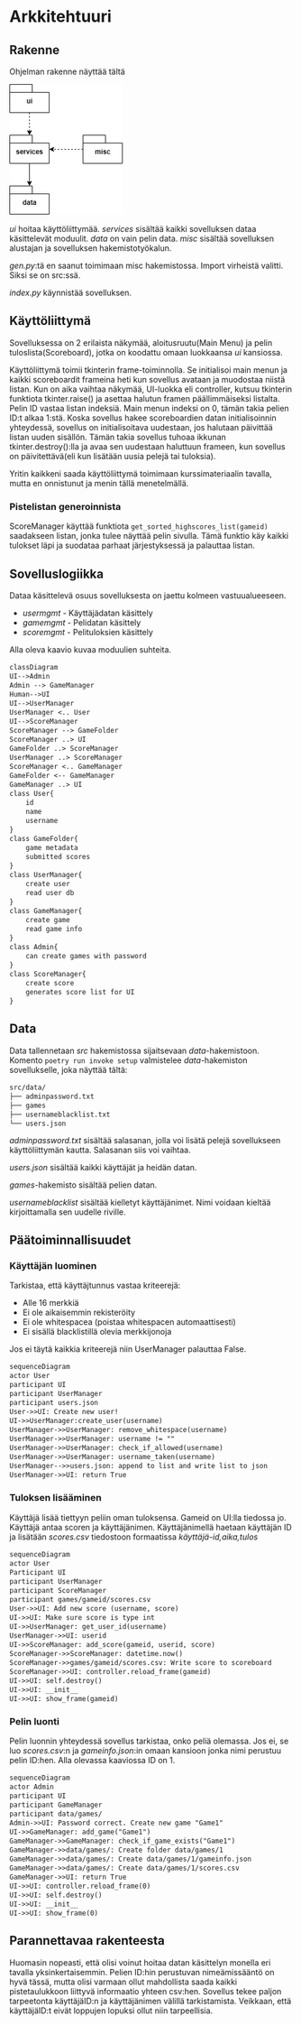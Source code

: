 # Arkkitehtuuri

## Rakenne
Ohjelman rakenne näyttää tältä

![](pics/kaavio.png)

_ui_ hoitaa käyttöliittymää. _services_ sisältää kaikki sovelluksen dataa käsittelevät moduulit. _data_ on vain pelin data. _misc_ sisältää sovelluksen alustajan ja sovelluksen hakemistotyökalun.

_gen.py_:tä en saanut toimimaan misc hakemistossa. Import virheistä valitti. Siksi se on src:ssä. 

_index.py_ käynnistää sovelluksen.

## Käyttöliittymä

Sovelluksessa on 2 erilaista näkymää, aloitusruutu(Main Menu) ja pelin tuloslista(Scoreboard), jotka on koodattu omaan luokkaansa _ui_ kansiossa.

Käyttöliittymä toimii tkinterin frame-toiminnolla. Se initialisoi main menun ja kaikki scoreboardit frameina heti kun sovellus avataan ja muodostaa niistä listan. Kun on aika vaihtaa näkymää, UI-luokka eli controller, kutsuu tkinterin funktiota tkinter.raise() ja asettaa halutun framen päällimmäiseksi listalta. Pelin ID vastaa listan indeksiä. Main menun indeksi on 0, tämän takia pelien ID:t alkaa 1:stä. Koska sovellus hakee scoreboardien datan initialisoinnin yhteydessä, sovellus on initialisoitava uudestaan, jos halutaan päivittää listan uuden sisällön. Tämän takia sovellus tuhoaa ikkunan tkinter.destroy():lla ja avaa sen uudestaan haluttuun frameen, kun sovellus on päivitettävä(eli kun lisätään uusia pelejä tai tuloksia).

Yritin kaikkeni saada käyttöliittymä toimimaan kurssimateriaalin tavalla, mutta en onnistunut ja menin tällä menetelmällä.

### Pistelistan generoinnista

ScoreManager käyttää funktiota `get_sorted_highscores_list(gameid)` saadakseen listan, jonka tulee näyttää pelin sivulla. Tämä funktio käy kaikki tulokset läpi ja suodataa parhaat järjestyksessä ja palauttaa listan.

## Sovelluslogiikka

Dataa käsittelevä osuus sovelluksesta on jaettu kolmeen vastuualueeseen.
-   _usermgmt_ - Käyttäjädatan käsittely
-   _gamemgmt_ - Pelidatan käsittely
-   _scoremgmt_ - Pelituloksien käsittely

Alla oleva kaavio kuvaa moduulien suhteita.

```mermaid
classDiagram
UI-->Admin
Admin --> GameManager
Human-->UI
UI-->UserManager
UserManager <.. User
UI-->ScoreManager
ScoreManager --> GameFolder
ScoreManager ..> UI
GameFolder ..> ScoreManager
UserManager ..> ScoreManager
ScoreManager <.. GameManager
GameFolder <-- GameManager
GameManager ..> UI
class User{
    id
    name
    username
}
class GameFolder{
    game metadata
    submitted scores
}
class UserManager{
    create user
    read user db
}
class GameManager{
    create game
    read game info
}
class Admin{
    can create games with password
}
class ScoreManager{
    create score
    generates score list for UI
}
```

## Data
Data tallennetaan _src_ hakemistossa sijaitsevaan _data_-hakemistoon. Komento `poetry run invoke setup` valmistelee _data_-hakemiston sovellukselle, joka näyttää tältä:
```
src/data/
├── adminpassword.txt
├── games
├── usernameblacklist.txt
└── users.json
```

_adminpassword.txt_ sisältää salasanan, jolla voi lisätä pelejä sovellukseen käyttöliittymän kautta. Salasanan siis voi vaihtaa.

_users.json_ sisältää kaikki käyttäjät ja heidän datan.

_games_-hakemisto sisältää pelien datan.

_usernameblacklist_ sisältää kielletyt käyttäjänimet. Nimi voidaan kieltää kirjoittamalla sen uudelle riville.


## Päätoiminnallisuudet

### Käyttäjän luominen
Tarkistaa, että käyttäjtunnus vastaa kriteerejä:
-   Alle 16 merkkiä
-   Ei ole aikaisemmin rekisteröity
-   Ei ole whitespacea (poistaa whitespacen automaattisesti)
-   Ei sisällä blacklistillä olevia merkkijonoja

Jos ei täytä kaikkia kriteerejä niin UserManager palauttaa False.

```mermaid
sequenceDiagram
actor User
participant UI
participant UserManager
participant users.json
User->>UI: Create new user!
UI->>UserManager:create_user(username)
UserManager->>UserManager: remove_whitespace(username)
UserManager->>UserManager: username != ""
UserManager->>UserManager: check_if_allowed(username)
UserManager->>UserManager: username_taken(username)
UserManager-->>users.json: append to list and write list to json
UserManager->>UI: return True
```

### Tuloksen lisääminen

Käyttäjä lisää tiettyyn peliin oman tuloksensa. Gameid on UI:lla tiedossa jo. Käyttäjä antaa scoren ja käyttäjänimen. Käyttäjänimellä haetaan käyttäjän ID ja lisätään _scores.csv_ tiedostoon formaatissa _käyttäjä-id,aika,tulos_

```mermaid
sequenceDiagram
actor User
Participant UI
participant UserManager
participant ScoreManager
participant games/gameid/scores.csv
User->>UI: Add new score (username, score)
UI->>UI: Make sure score is type int
UI->>UserManager: get_user_id(username)
UserManager->>UI: userid
UI->>ScoreManager: add_score(gameid, userid, score)
ScoreManager->>ScoreManager: datetime.now()
ScoreManager->>games/gameid/scores.csv: Write score to scoreboard
ScoreManager->>UI: controller.reload_frame(gameid)
UI->>UI: self.destroy()
UI->>UI: __init__
UI->>UI: show_frame(gameid)
```

### Pelin luonti

Pelin luonnin yhteydessä sovellus tarkistaa, onko peliä olemassa. Jos ei, se luo _scores.csv_:n ja _gameinfo.json_:in omaan kansioon jonka nimi perustuu pelin ID:hen. Alla olevassa kaaviossa ID on 1.

```mermaid
sequenceDiagram
actor Admin
participant UI
participant GameManager
participant data/games/
Admin->>UI: Password correct. Create new game "Game1"
UI->>GameManager: add_game("Game1")
GameManager->>GameManager: check_if_game_exists("Game1")
GameManager->>data/games/: Create folder data/games/1
GameManager->>data/games/: Create data/games/1/gameinfo.json
GameManager->>data/games/: Create data/games/1/scores.csv
GameManager->>UI: return True
UI->>UI: controller.reload_frame(0)
UI->>UI: self.destroy()
UI->>UI: __init__
UI->>UI: show_frame(0)
```

## Parannettavaa rakenteesta
Huomasin nopeasti, että olisi voinut hoitaa datan käsittelyn monella eri tavalla yksinkertaisemmin. Pelien ID:hin perustuvan nimeämissääntö on hyvä tässä, mutta olisi varmaan ollut mahdollista saada kaikki pistetaulukkoon liittyvä informaatio yhteen csv:hen. Sovellus tekee paljon tarpeetonta käyttäjäID:n ja käyttäjänimen välillä tarkistamista. Veikkaan, että käyttäjäID:t eivät loppujen lopuksi ollut niin tarpeellisia.
